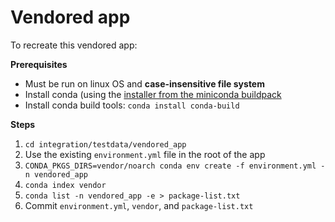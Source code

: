 # Vendored app

To recreate this vendored app:

**Prerequisites**
- Must be run on linux OS and **case-insensitive file system**
- Install conda (using the [installer from the miniconda
  buildpack](https://github.com/paketo-buildpacks/miniconda/blob/560c8d11b9f8cc8ad36eb3fcf3dda91ac946b850/buildpack.toml#L18)
- Install conda build tools: `conda install conda-build`

**Steps**
1. `cd integration/testdata/vendored_app`
1. Use the existing `environment.yml` file in the root of the app
1. `CONDA_PKGS_DIRS=vendor/noarch conda env create -f environment.yml -n vendored_app`
1. `conda index vendor`
1. `conda list -n vendored_app -e > package-list.txt`
1. Commit `environment.yml`, `vendor`, and `package-list.txt`
